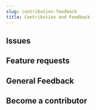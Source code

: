 ```yaml
---
slug: contribution-feedback
title: Contribution and Feedback
---
```


## Issues

## Feature requests

## General Feedback

## Become a contributor

